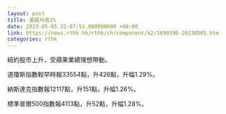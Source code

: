 ```yaml
---
layout: post
title: 美股升逾1%
date: 2023-05-05 22:07:51.000000000 +08:00
link: https://news.rthk.hk/rthk/ch/component/k2/1699390-20230505.htm
categories: rthk
---
```


紐約股市上升，受蘋果業績理想帶動。

道瓊斯指數較早時報33554點，升426點，升幅1.29%。

納斯達克指數報12117點，升151點，升幅1.26%。

標準普爾500指數報4113點，升52點，升幅1.28%。
